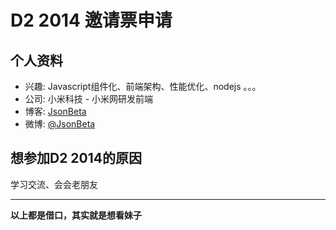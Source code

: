 # D2 2014 邀请票申请

## 个人资料

- 兴趣: Javascript组件化、前端架构、性能优化、nodejs 。。。
- 公司: 小米科技 - 小米网研发前端
- 博客: [JsonBeta](https://github.com/JsonBeta)
- 微博: [@JsonBeta](http://weibo.com/yangwulin)

## 想参加D2 2014的原因

学习交流、会会老朋友

******
**以上都是借口，其实就是想看妹子**

